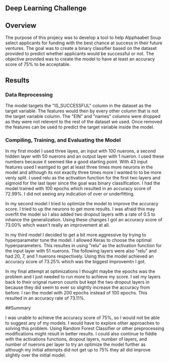 ## Deep Learning Challenge

## Overview

The purpose of this projecy was to develop a tool to help Alpphaabet Soup select applicants for funding with the best chance at success in their future ventures. The goal was to create a binary classifier based on the dataset provided to predict whether applicants would be successful or not. The objective provided was to create the model to have at least an accuracy score of 75% to be acceptable.

## Results

### Data Reprocessing

The model targets the "IS_SUCCESSFUL" column in the dataset as the target variable. The features would then by every other column that is not the target variable column. The "EIN" and "names" columns were dropped as they were not relevent to the rest of the dataset we used. Once removed the features can be used to predict the target variable inside the model.

### Compiling, Training, and Evaluating the Model

In my first model I used three layes, an input with 100 nuerons, a second hidden layer with 50 nuerons and an output layer with 1 nueron. I used these numbers because it seemed like a good starting point. With 43 input features used I wantged to get at least three times more neurons in the model and although its not exactly three times more I wanted to to be more venly split. I used relu as the activation function for the first two layers and sigmoid for the last layer since the goal was binary classification. I had the model trained with 100 epochs which resulted in an accuracy score of 72.99%. I did not seeing any indication of over or underfitting.

In my second model I tried to optimize the model to improve the accuracy score. I tried to up the neurons to get more results. I was afraid this may overfit the model so I also added two dropout layers with a rate of 0.5 to inhance the generalization. Using these changes I got an accuracy score of 73.00% which wasn't really an improvement at all.

In my third model I decided to get a bit more aggressive by trying to hyperparameter tune the model. I allowed Keras to choose the optimal hyperparameters. This resultes in using "relu" as the activation function for the input layer with 51 nuerons. The following layers were also "relu" and had 20, 7, and 1 nuerons respectively. Using this the model achieved an accuracy score of 73.25% which was the biggest improvemtn I got.

In my final attempt at optimizations I thought maybe the epochs was the problem and I just needed to run more to achieve my score. I set my layers back to their orignal nueron counts but kept the two dropout layers in because they did seem to ever so slightly increase the accuracy from before. I ran the model with 200 epochs instead of 100 epochs. This resulted in an accuracy rate of 73.11%.

##Summary

I was unable to achieve the accuracy score of 75%, so I would not be able to suggest any of my models. I would have to explore other approaches to solving this problem. Using Random Forest Classifier or other preprocessing modifications might result in better results. I could also continue to fiddle with the activations functions, dropout layers, number of layers, and number of nuerons per layer to try an optimize the model further as although my initial attempts did not get up to 75% they all did improve slightly over the initial model.
